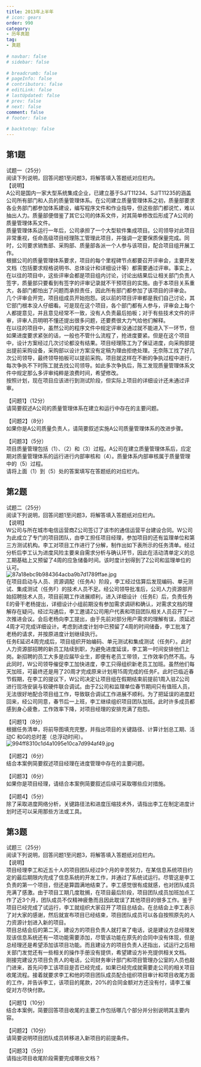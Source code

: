 ```yaml
---  
title: 2013年上半年  
# icon: gears  
order: 990  
category:  
- 历年真题  
tag:  
- 真题  
  
# navbar: false  
# sidebar: false  
  
# breadcrumb: false  
# pageInfo: false  
# contributors: false  
# editLink: false  
# lastUpdated: false  
# prev: false  
# next: false  
comment: false  
# footer: false  
  
# backtotop: false  
---  
```

## 第1题 ##

试题一（25分）  
阅读下列说明，回答问题1至问题3，将解答填入答题纸对应栏内。  
【说明】  
A公司是国内一家大型系统集成企业，已建立基于SJ/T11234、SJ/T11235的涵盖公司所有部门和人员的质量管理体系。在公司建立质量管理体系之初，质量部要求各业务部门都参加体系建设，编写程序文件和作业指导，但这些部门都说忙，难以抽出人力。质量部便借鉴了其它公司的体系文件，对其简单修改后形成了A公司的质量管理体系文件。  
质量管理体系运行一年后，公司承担了一个大型软件集成项目。公司领导对此项目非常重视，任命高级项目经理陈工管理此项目，并强调一定要保质保量完成。同时，公司要求销售部、采购部、质量部各派一个人参与该项目，配合项目组开展工作。  
根据公司的质量管理体系要求，项目的每个里程碑节点都要召开评审会，主要开发文档（包括要求规格说明书、总体设计和详细设计等）都需要通过评审。事实上，在以往的项目中，这些评审会都是项目组内讨论，讨论出结果后让相关部门负责人签字，质量部只要看到有签字的评审记录就不干预项目的实施。由于本项目关系重大，各部门都怕出了问题而承担责任，因此所有部门都参加了该项目的评审会。  
几个评审会开完，项目组成员开始抱怨。说以前的项目评审都是我们自己讨论，其它部门根本没人仔细看。可是现在这个项目，各个部门都有人参与，评审会上每个人都提意见，并且意见经常不一致，没有人负责最后拍板；对于有些技术文件的评审，评审人员明明不懂还提出很多问题，还要费很大力气给他们解释。  
在以往的项目中，虽然公司的程序文件中规定评审没通过就不能进入下一环节，但如果进度要求紧张的话，一般也不管什么流程了，抢进度要紧。但是在这个项目中，设计方案经过几次讨论都没有结果。项目经理陈工为了保证进度，向采购部提出提前采购设备，采购部以设计方案没有定稿为理由拒绝处理。无奈陈工找了好几次公司领导，最终领导拍板可以提前采购。项目就这样在不断的争执过程中进行，每次争执不下时陈工就去找公司领导。如此多次争执后，陈工发现质量管理体系文件中规定那么多评审纯粹是浪费时间，希望修改。  
按照计划，现在项目应该进行到测试阶段，但实际上项目的详细设计还未通过评审。  
  
【问题1】（12分）  
请简要叙述A公司的质量管理体系在建立和运行中存在的主要问题。  
  
【问题2】（8分）  
如果你是A公司质量负责人，请简要叙述实施A公司质量管理体系的改进步骤。  
  
【问题3】（5分）  
项目质量管理包括（1）、（2）和（3）过程。A公司在建立质量管理体系后，应定期对质量管理体系的运行进行内部审核和（4）。质量体系内部审核属于质量管理中的（5）过程。  
请将上面（1）到（5）处的答案填写在答题纸的对应栏内。  


## 第2题 ##

试题二（25分）  
阅读下列说明，回答问题1至问题3，将解答填入答题纸对应栏内。  
【说明】  
W公司与所在城市电信运营商Z公司签订了该市的通信运营平台建设合同。W公司为此成立了专门的项目团队，由李工担任项目经理，参加项目的还有监理单位和第三方测试机构。李工对项目工作进行了分解，制作出如下表所示的任务清单。经过分析后李工认为进度风险主要来自需求分析与确认环节，因此在活动清单定义的总工期基础上又预留了4周的应急储备时间。该时度计划得到了Z公司和监理单位的认可。  
![87a18ebc9b984364acba9b7d1789ffae.jpg][]  
在项目启动与人员、资源调配（任务A）阶段，李工经过估算后发现编码、单元测试、集成测试（任务F）的技术人员不足。经公司领导批准后，公司人力资源部开始招聘技术人员，项目前期工作进展顺利，进入详细设计（任务E）后，负责任务E的骨干老杨提出，详细设计小组前期没有参加需求调研和确认，对需求文档的理解存在疑问。经过沟通后，李工邀请Z公司用户代表和项目团队相关人员召开了一次推进会议。会后老杨向李工提出，由于先前对部分用户需求的理解有误，须延迟4周才可完成详细设计。考虑到进度计划中已预留了4周的时间储备，李工批准了老杨的请求，并按原进度计划继续执行。  
任务E延迟4周完成后，项目组织开始编码、单元测试和集成测试（任务F）。此时人力资源部招聘的新员工陆续到职，为避免进度延误，李工第一时间安排他们上岗。新招聘的员工大多是应届毕业生，即便有老员工带领，工作效率仍然不高。与此同时，W公司领导催促李工加快进度，李工只得组织新老员工加班。虽然他们每天加班，可最终还是用了20周才完成原来计划用15周完成的任务F。此时已临近春节假期，在李工的提议下，W公司决定让项目组在假期结束前提前1周入驻Z公司进行现场安装与软硬件联合调试。由于Z公司和监理单位春节期间只有值班人员，无法很好地配合项目组工作，导致联合调试工作进展不顺利。为了把延误的进度赶回来，经公司同意，春节后一上班，李工继续组织项目团队加班。此时许多成员都感到身心疲惫，工作效率下降，对项目经理的安排充满了抱怨。  
  
【问题1】（8分）  
根据任务清单，将前导图填充完整，并指出项目的关键路径、计算计划总工期、活动C 和G的总时差（总浮动时间）。  
![994ff8310c1d4a1095e10ca7d994af49.jpg][]  
  
【问题2】（6分）  
结合本案例简要叙述项目经理在进度管理中存在的主要问题。  
  
【问题3】（6分）  
如果你是项目经理，请结合本案例简要叙述后续可采取哪些应对措施。  
  
【问题4】（5分）  
除了采取进度网络分析，关键路径法和进度压缩技术外，请指出李工在制定进度计划时还可以采用那些方法或工具。  


## 第3题 ##

试题三（25分）  
阅读下列说明，回答问题1至问题3，将解答填入答题纸对应栏内。  
【说明】  
项目经理李工和近五十人的项目团队经过9个月的辛苦努力，在某信息系统项目约定的最后期限内完成了信息系统的开发工作，并通过了系统试运行。尽管这是李工负责的第一个项目，但还是算圆满地结束了。李工感觉很有成就感，也对团队成员充满了感激。由于项目工期几度耽搁，在项目最后阶段，项目团队成员加班加点工作了近3个月，团队成员不仅精神疲惫而且因此耽误了其他项目的很多工作。鉴于项目已经完成了试运行，李工就组织大家召开了项目总结会。在总结会上李工表示了对大家的感谢，然后就宣布项目已经结束，项目团队成员可以各自按照原先的人力资源计划进入新的项目。  
项目总结会后的第二天，建设方的项目负责人就打来了电话，说是建设方总经理发现该信息系统还有一项功能需要添加，尽管该功能在原先的合同中没有体现，但是总经理还是希望添加该项目功能。而且建设方的项目负责人还指出，试运行之后相关部门发觉还有一些相关的操作手册没有提供，希望建设方补充提供相关文档。  
刚接完建设方项目负责人的电话，公司财务审计部门和项目管理办公室的人员也敲门进来，首先问李工该项目是否已经完成，如果已经完成就需要走公司的相关项目收尾流程。接着就要求李工和他的项目团队成员配合组织项目审计和项目收尾方面的工作，并告诉李工，该项目的尾款，20%的合同金额对方还没有付，请李工催促对方尽快付款。  
  
【问题1】（10分）  
结合本案例，简要回答项目收尾的主要工作包括哪几个部分并分别说明其主要内容。  
  
【问题2】（10分）  
请简要说明项目团队成员转移进入新项目的前提条件。  
  
【问题3】（5分）  
请指出项目收尾阶段需要完成哪些文档？  



[87a18ebc9b984364acba9b7d1789ffae.jpg]: https://www.xkxxkx.cn/file/exam/software/信息系统项目管理师/案例/第2题/87a18ebc9b984364acba9b7d1789ffae.jpg
[994ff8310c1d4a1095e10ca7d994af49.jpg]: https://www.xkxxkx.cn/file/exam/software/信息系统项目管理师/案例/第2题/994ff8310c1d4a1095e10ca7d994af49.jpg
